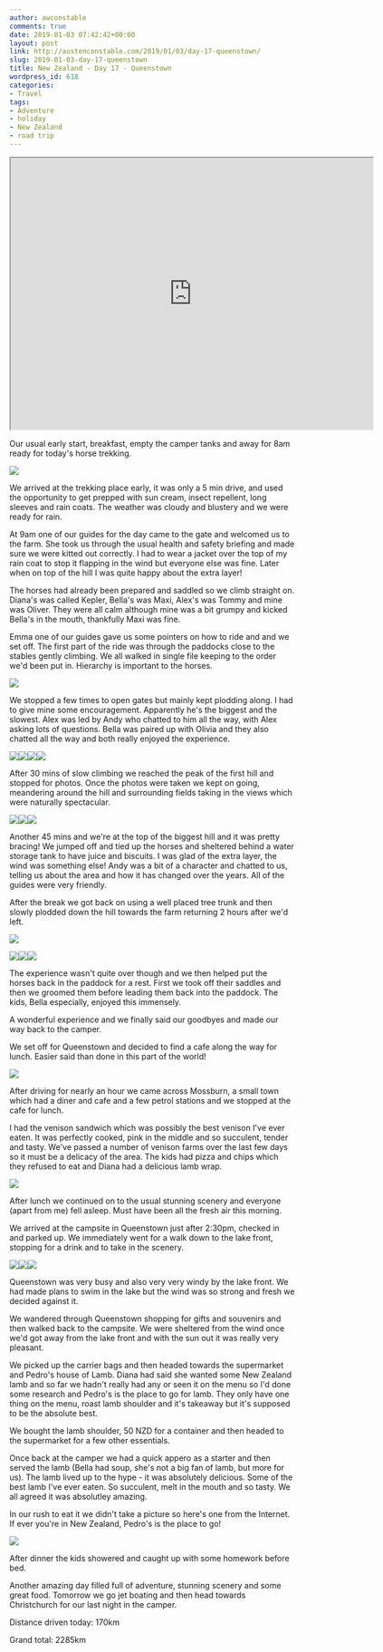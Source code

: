 ```yaml
---
author: awconstable
comments: true
date: 2019-01-03 07:42:42+00:00
layout: post
link: http://austenconstable.com/2019/01/03/day-17-queenstown/
slug: 2019-01-03-day-17-queenstown
title: New Zealand - Day 17 - Queenstown
wordpress_id: 618
categories:
- Travel
tags:
- Adventure
- holiday
- New Zealand
- road trip
---
```


<iframe src="https://www.google.com/maps/d/embed?mid=1rbo5FoOSEQphxvekE2_607EwOt15TUnJ&w=640&h=480" width="640" height="480"></iframe>

Our usual early start, breakfast, empty the camper tanks and away for 8am ready for today's horse trekking.

![](../images/2019/01/img_3300.jpg)

We arrived at the trekking place early, it was only a 5 min drive, and used the opportunity to get prepped with sun cream, insect repellent, long sleeves and rain coats. The weather was cloudy and blustery and we were ready for rain.

At 9am one of our guides for the day came to the gate and welcomed us to the farm. She took us through the usual health and safety briefing and made sure we were kitted out correctly. I had to wear a jacket over the top of my rain coat to stop it flapping in the wind but everyone else was fine. Later when on top of the hill I was quite happy about the extra layer!

The horses had already been prepared and saddled so we climb straight on. Diana's was called Kepler, Bella's was Maxi, Alex's was Tommy and mine was Oliver. They were all calm although mine was a bit grumpy and kicked Bella's in the mouth, thankfully Maxi was fine.

Emma one of our guides gave us some pointers on how to ride and and we set off. The first part of the ride was through the paddocks close to the stables gently climbing. We all walked in single file keeping to the order we'd been put in. Hierarchy is important to the horses.

![](../images/2019/01/img_3325.jpg)

We stopped a few times to open gates but mainly kept plodding along. I had to give mine some encouragement. Apparently he's the biggest and the slowest. Alex was led by Andy who chatted to him all the way, with Alex asking lots of questions. Bella was paired up with Olivia and they also chatted all the way and both really enjoyed the experience.

![](../images/2019/01/img_0410.jpg)![](../images/2019/01/img_0408.jpg)![](../images/2019/01/img_3321.jpg)![](../images/2019/01/img_0415.jpg)

After 30 mins of slow climbing we reached the peak of the first hill and stopped for photos. Once the photos were taken we kept on going, meandering around the hill and surrounding fields taking in the views which were naturally spectacular.

![](../images/2019/01/img_3330.jpg)![](../images/2019/01/img_3334.jpg)![](../images/2019/01/img_3332.jpg)

Another 45 mins and we're at the top of the biggest hill and it was pretty bracing! We jumped off and tied up the horses and sheltered behind a water storage tank to have juice and biscuits. I was glad of the extra layer, the wind was something else! Andy was a bit of a character and chatted to us, telling us about the area and how it has changed over the years. All of the guides were very friendly.

After the break we got back on using a well placed tree trunk and then slowly plodded down the hill towards the farm returning 2 hours after we'd left.

![](../images/2019/01/img_3394.jpg)

![](../images/2019/01/img_3348.jpg)![](../images/2019/01/img_3350.jpg)![](../images/2019/01/img_3352.jpg)

The experience wasn't quite over though and we then helped put the horses back in the paddock for a rest. First we took off their saddles and then we groomed them before leading them back into the paddock. The kids, Bella especially, enjoyed this immensely.

A wonderful experience and we finally said our goodbyes and made our way back to the camper.

We set off for Queenstown and decided to find a cafe along the way for lunch. Easier said than done in this part of the world!

![](../images/2019/01/img_3353.jpg)

After driving for nearly an hour we came across Mossburn, a small town which had a diner and cafe and a few petrol stations and we stopped at the cafe for lunch.

I had the venison sandwich which was possibly the best venison I've ever eaten. It was perfectly cooked, pink in the middle and so succulent, tender and tasty. We've passed a number of venison farms over the last few days so it must be a delicacy of the area. The kids had pizza and chips which they refused to eat and Diana had a delicious lamb wrap.

![](../images/2019/01/img_0421.jpg)

After lunch we continued on to the usual stunning scenery and everyone (apart from me) fell asleep. Must have been all the fresh air this morning.

We arrived at the campsite in Queenstown just after 2:30pm, checked in and parked up. We immediately went for a walk down to the lake front, stopping for a drink and to take in the scenery.

![](../images/2019/01/img_0425.jpg)![](../images/2019/01/img_0429.jpg)![](../images/2019/01/img_0432.jpg)

Queenstown was very busy and also very very windy by the lake front. We had made plans to swim in the lake but the wind was so strong and fresh we decided against it.

We wandered through Queenstown shopping for gifts and souvenirs and then walked back to the campsite. We were sheltered from the wind once we'd got away from the lake front and with the sun out it was really very pleasant.

We picked up the carrier bags and then headed towards the supermarket and Pedro's house of Lamb. Diana had said she wanted some New Zealand lamb and so far we hadn't really had any or seen it on the menu so I'd done some research and Pedro's is the place to go for lamb. They only have one thing on the menu, roast lamb shoulder and it's takeaway but it's supposed to be the absolute best.

We bought the lamb shoulder, 50 NZD for a container and then headed to the supermarket for a few other essentials.

Once back at the camper we had a quick appero as a starter and then served the lamb (Bella had soup, she's not a big fan of lamb, but more for us). The lamb lived up to the hype - it was absolutely delicious. Some of the best lamb I've ever eaten. So succulent, melt in the mouth and so tasty. We all agreed it was absolutley amazing.

In our rush to eat it we didn't take a picture so here's one from the Internet. If ever you're in New Zealand, Pedro's is the place to go!

![](../images/2019/01/img_3395.jpg)

After dinner the kids showered and caught up with some homework before bed.

Another amazing day filled full of adventure, stunning scenery and some great food. Tomorrow we go jet boating and then head towards Christchurch for our last night in the camper.

Distance driven today: 170km

Grand total: 2285km
